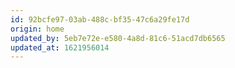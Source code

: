 ```yaml
---
id: 92bcfe97-03ab-488c-bf35-47c6a29fe17d
origin: home
updated_by: 5eb7e72e-e580-4a8d-81c6-51acd7db6565
updated_at: 1621956014
---
```

